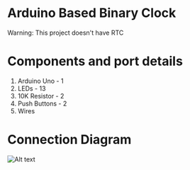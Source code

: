 # Arduino Based Binary Clock

Warning: This project doesn't have RTC

# Components and port details
 1) Arduino Uno  - 1
 2) LEDs         - 13
 3) 10K Resistor - 2
 4) Push Buttons - 2
 5) Wires
 
# Connection Diagram

![Alt text](https://user-images.githubusercontent.com/15716539/30754388-22cb353c-9fe0-11e7-9497-8856106cfdfa.png)
